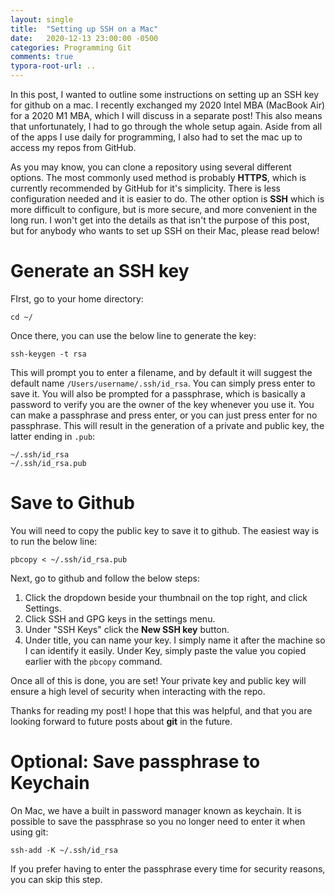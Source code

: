 ```yaml
---
layout: single
title:  "Setting up SSH on a Mac"
date:   2020-12-13 23:00:00 -0500
categories: Programming Git
comments: true
typora-root-url: ..
---
```


In this post, I wanted to outline some instructions on setting up an SSH key for github on a mac. I recently exchanged my 2020 Intel MBA (MacBook Air) for a 2020 M1 MBA, which I will discuss in a separate post! This also means that unfortunately, I had to go through the whole setup again. Aside from all of the apps I use daily for programming, I also had to set the mac up to access my repos from GitHub. 

As you may know, you can clone a repository using several different options. The most commonly used method is probably **HTTPS**, which is currently recommended by GitHub for it's simplicity. There is less configuration needed and it is easier to do. The other option is **SSH** which is more difficult to configure, but is more secure, and more convenient in the long run. I won't get into the details as that isn't the purpose of this post, but for anybody who wants to set up SSH on their Mac, please read below!

# Generate an SSH key

FIrst, go to your home directory:

```shell
cd ~/
```

Once there, you can use the below line to generate the key:

```shell
ssh-keygen -t rsa
```

This will prompt you to enter a filename, and by default it will suggest the default name `/Users/username/.ssh/id_rsa`. You can simply press enter to save it. You will also be prompted for a passphrase, which is basically a password to verify you are the owner of the key whenever you use it. You can make a passphrase and press enter, or you can just press enter for no passphrase. This will result in the generation of a private and public key, the latter ending in `.pub`:

```shell
~/.ssh/id_rsa
~/.ssh/id_rsa.pub
```

# Save to Github

You will need to copy the public key to save it to github. The easiest way is to run the below line:

```shell
pbcopy < ~/.ssh/id_rsa.pub
```

Next, go to github and follow the below steps:

1. Click the dropdown beside your thumbnail on the top right, and click Settings.
2. Click SSH and GPG keys in the settings menu.
3. Under "SSH Keys" click the **New SSH key** button.
4. Under title, you can name your key. I simply name it after the machine so I can identify it easily.  Under Key, simply paste the value you copied earlier with the `pbcopy` command.

Once all of this is done, you are set! Your private key and public key will ensure a high level of security when interacting with the repo.

Thanks for reading my post! I hope that this was helpful, and that you are looking forward to future posts about **git** in the future.

# Optional: Save passphrase to Keychain

On Mac, we have a built in password manager known as keychain. It is possible to save the passphrase so you no longer need to enter it when using git:

```
ssh-add -K ~/.ssh/id_rsa
```

If you prefer having to enter the passphrase every time for security reasons, you can skip this step.